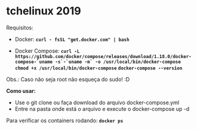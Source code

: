 # tchelinux 2019

Requisitos:
- Docker: 
**``curl - fsSL "get.docker.com" | bash``** 

- Docker Compose:
**``curl -L https://github.com/docker/compose/releases/download/1.18.0/docker-compose-`uname -s`-`uname -m` -o /usr/local/bin/docker-compose``**
**``chmod +x /usr/local/bin/docker-compose``**
**``docker-compose --version``**

Obs.: Caso não seja root não esqueça do sudo! :D

**Como usar:**

- Use o git clone ou faça download do arquivo docker-compose.yml
- Entre na pasta onde está o arquivo e execute o docker-compose up -d

Para verificar os containers rodando:
**``docker ps``**
